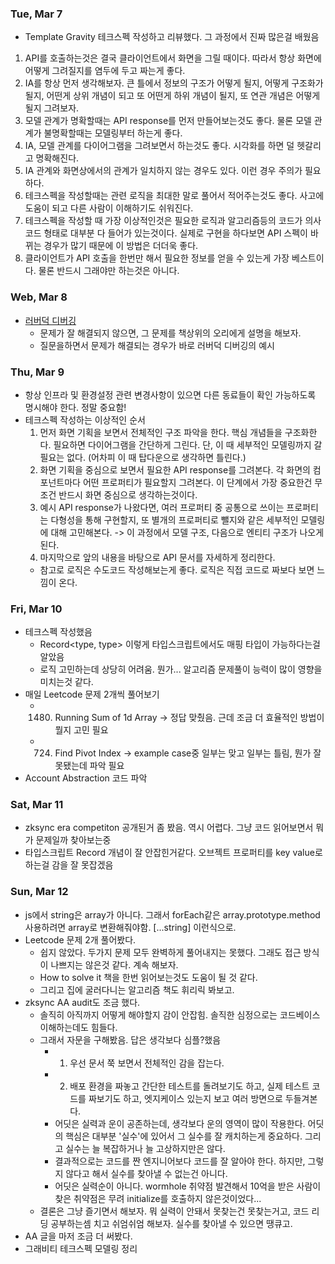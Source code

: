 ### Tue, Mar 7

- Template Gravity 테크스펙 작성하고 리뷰했다. 그 과정에서 진짜 많은걸 배웠음

1. API를 호출하는것은 결국 클라이언트에서 화면을 그릴 때이다. 따라서 항상 화면에 어떻게 그려질지를 염두에 두고 짜는게 좋다.
2. IA를 항상 먼저 생각해보자. 큰 틀에서 정보의 구조가 어떻게 될지, 어떻게 구조화가 될지, 어떤게 상위 개념이 되고 또 어떤게 하위 개념이 될지, 또 연관 개념은 어떻게 될지 그려보자.
3. 모델 관계가 명확할때는 API response를 먼저 만들어보는것도 좋다. 물론 모델 관계가 불명확할때는 모델링부터 하는게 좋다.
4. IA, 모델 관계를 다이어그램을 그려보면서 하는것도 좋다. 시각화를 하면 덜 헷갈리고 명확해진다.
5. IA 관계와 화면상에서의 관계가 일치하지 않는 경우도 있다. 이런 경우 주의가 필요하다.
6. 테크스펙을 작성할때는 관련 로직을 최대한 말로 풀어서 적어주는것도 좋다. 사고에 도움이 되고 다른 사람이 이해하기도 쉬워진다.
7. 테크스펙을 작성할 때 가장 이상적인것은 필요한 로직과 알고리즘등의 코드가 의사코드 형태로 대부분 다 들어가 있는것이다. 실제로 구현을 하다보면 API 스펙이 바뀌는 경우가 많기 때문에 이 방법은 더더욱 좋다.
8. 클라이언트가 API 호출을 한번만 해서 필요한 정보를 얻을 수 있는게 가장 베스트이다. 물론 반드시 그래야만 하는것은 아니다.

### Web, Mar 8

- [러버덕 디버깅](https://onwah.tistory.com/9)
  - 문제가 잘 해결되지 않으면, 그 문제를 책상위의 오리에게 설명을 해보자.
  - 질문을하면서 문제가 해결되는 경우가 바로 러버덕 디버깅의 예시

### Thu, Mar 9

- 항상 인프라 및 환경설정 관련 변경사항이 있으면 다른 동료들이 확인 가능하도록 명시해야 한다. 정말 중요함!
- 테크스펙 작성하는 이상적인 순서
  1. 먼저 화면 기획을 보면서 전체적인 구조 파악을 한다. 핵심 개념들을 구조화한다. 필요하면 다이어그램을 간단하게 그린다. 단, 이 때 세부적인 모델링까지 갈 필요는 없다. (어차피 이 때 탑다운으로 생각하면 틀린다.)
  2. 화면 기획을 중심으로 보면서 필요한 API response를 그려본다. 각 화면의 컴포넌트마다 어떤 프로퍼티가 필요할지 그려본다. 이 단계에서 가장 중요한건 무조건 반드시 화면 중심으로 생각하는것이다.
  3. 예시 API response가 나왔다면, 여러 프로퍼티 중 공통으로 쓰이는 프로퍼티는 다형성을 통해 구현할지, 또 별개의 프로퍼티로 뺄지와 같은 세부적인 모델링에 대해 고민해본다. -> 이 과정에서 모델 구조, 다음으로 엔티티 구조가 나오게 된다.
  4. 마지막으로 앞의 내용을 바탕으로 API 문서를 자세하게 정리한다.
  - 참고로 로직은 수도코드 작성해보는게 좋다. 로직은 직접 코드로 짜보다 보면 느낌이 온다.

### Fri, Mar 10

- 테크스펙 작성했음
  - Record<type, type> 이렇게 타입스크립트에서도 매핑 타입이 가능하다는걸 알았음
  - 로직 고민하는데 상당히 어려움. 뭔가... 알고리즘 문제풀이 능력이 많이 영향을 미치는것 같다.
- 매일 Leetcode 문제 2개씩 풀어보기
  - 1480. Running Sum of 1d Array -> 정답 맞췄음. 근데 조금 더 효율적인 방법이 뭘지 고민 필요
  - 724. Find Pivot Index -> example case중 일부는 맞고 일부는 틀림, 뭔가 잘못됐는데 파악 필요
- Account Abstraction 코드 파악

### Sat, Mar 11

- zksync era competiton 공개된거 좀 봤음. 역시 어렵다. 그냥 코드 읽어보면서 뭐가 문제일까 찾아보는중
- 타입스크립트 Record 개념이 잘 안잡힌거같다. 오브젝트 프로퍼티를 key value로 하는걸 감을 잘 못잡겠음

### Sun, Mar 12

- js에서 string은 array가 아니다. 그래서 forEach같은 array.prototype.method 사용하려면 array로 변환해줘야함. [...string] 이런식으로.
- Leetcode 문제 2개 풀어봤다.
  - 쉽지 않았다. 두가지 문제 모두 완벽하게 풀어내지는 못했다. 그래도 접근 방식이 나쁘지는 않은것 같다. 계속 해보자.
  - How to solve it 책을 한번 읽어보는것도 도움이 될 것 같다.
  - 그리고 집에 굴러다니는 알고리즘 책도 휘리릭 봐보고.
- zksync AA audit도 조금 했다.
  - 솔직히 아직까지 어떻게 해야할지 감이 안잡힘. 솔직한 심정으로는 코드베이스 이해하는데도 힘들다.
  - 그래서 자문을 구해봤음. 답은 생각보다 심플?했음
    - 1. 우선 문서 쭉 보면서 전체적인 감을 잡는다.
    - 2. 배포 환경을 짜놓고 간단한 테스트를 돌려보기도 하고, 실제 테스트 코드를 짜보기도 하고, 엣지케이스 있는지 보고 여러 방면으로 두들겨본다.
    - 어딧은 실력과 운이 공존하는데, 생각보다 운의 영역이 많이 작용한다. 어딧의 핵심은 대부분 '실수'에 있어서 그 실수를 잘 캐치하는게 중요하다. 그리고 실수는 늘 복잡하거나 늘 고상하지만은 않다.
    - 결과적으로는 코드를 짠 엔지니어보다 코드를 잘 알아야 한다. 하지만, 그렇지 않다고 해서 실수를 찾아낼 수 없는건 아니다.
    - 어딧은 실력순이 아니다. wormhole 취약점 발견해서 10억을 받은 사람이 찾은 취약점은 무려 initialize를 호출하지 않은것이었다...
  - 결론은 그냥 즐기면서 해보자. 뭐 실력이 안돼서 못찾는건 못찾는거고, 코드 리딩 공부하는셈 치고 쉬엄쉬엄 해보자. 실수를 찾아낼 수 있으면 땡큐고.
- AA 글을 마저 조금 더 써봤다.
- 그래비티 테크스펙 모델링 정리
